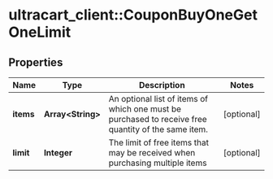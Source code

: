 # ultracart_client::CouponBuyOneGetOneLimit

## Properties
Name | Type | Description | Notes
------------ | ------------- | ------------- | -------------
**items** | **Array&lt;String&gt;** | An optional list of items of which one must be purchased to receive free quantity of the same item. | [optional] 
**limit** | **Integer** | The limit of free items that may be received when purchasing multiple items | [optional] 


